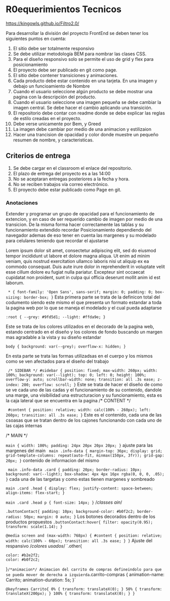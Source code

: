 # R0equerimientos Tecnicos

<https://kingowls.github.io/Filtro2.0/>

Para desarrollar la división del proyecto FrontEnd se deben tener los siguientes puntos en cuenta:

1. El sitio debe ser totalmente responsivo
2. Se debe utilizar metodología BEM para nombrar las clases CSS.
3. Para el diseño responsivo solo se permite el uso de grid y flex para posicionamiento
4. El proyecto debe ser publicado en git como page.
5. El sitio debe contener transiciones y animaciones.
6. Cada producto debe estar contenido en una tarjeta. En una imagen y debajo un funcioamiento de Nombre
7. Cuando el usuario seleccione algún producto se debe mostrar una pagina con la descripción del producto.
8. Cuando el usuario seleccione una imagen pequeña se debe cambiar la imagen central. Se debe hacer el cambio aplicando una transición.
9. El repositorio debe contar con readme donde se debe explicar las reglas de estilo creadas en el proyecto.
10. Debe verse unicamente por Bem, y Greed
11. La imagen debe cambiar por medio de una animacion y estilizaion
12. Hacer una trancision de opacidad y color donde muestre un pequeño resumen de nombre, y caracteristicas.

## Criterios de entrega

1. Se debe cargar en el classroom el enlace del repositorio.
2. El plazo de entrega del proyecto es a las 14:00
3. No se aceptaran entregas posteriores a la fecha y hora.
4. No se reciben trabajos vía correo electrónico.
5. El proyecto debe estar publicado como Page en git.

### Anotaciones

Extender y programar un grupo de opacidad para el funcionamiento de extencion, y en caso de ser requerido cambio de imagen por medio de una transicion.
De la misma forma hacer correctamente las tablas y su funcionamiento extendido
recordar Posicionamiento dependiendo del navegador
ademas de eso tener en cuenta las margenes y su modelado para celulares teniendo que recordar el ajustarse

Lorem ipsum dolor sit amet, consectetur adipiscing elit, sed do eiusmod tempor incididunt ut labore et dolore magna aliqua. Ut enim ad minim veniam, quis nostrud exercitation ullamco laboris nisi ut aliquip ex ea commodo consequat. Duis aute irure dolor in reprehenderit in voluptate velit esse cillum dolore eu fugiat nulla pariatur. Excepteur sint occaecat cupidatat non proident, sunt in culpa qui officia deserunt mollit anim id est laborum.

` * {
	font-family: 'Open Sans', sans-serif;
	margin: 0;
	padding: 0;
	box-sizing: border-box;
}`
Esta primera parte se trata de la definicon total del codumento siendo este mismo el que presenta un formato estandar a toda la pagina web por lo que se maneja el modelado y el cual pueda adaptarse

`
:root {
	--grey: #9fd5d1;
	--light: #ffda9e;
}
`

Este se trata de los colores utilizados en el decorado de la pagina web, estando centrado en el diseño y los colores de fondo buscando un margen mas agradable a la vista y su diseño estandar

`
body {
	background: var(--grey);
	overflow-x: hidden;
}
`

En esta parte se trata las formas utilizadsas en el cuerpo y los mismos como se ven afectados para el diseño del trabajo

`
/* SIDEBAR */
#sidebar {
	position: fixed;
	max-width: 260px;
	width: 100%;
	background: var(--light);
	top: 0;
	left: 0;
	height: 100%;
	overflow-y: auto;
	scrollbar-width: none;
	transition: all .3s ease;
	z-index: 200;
	overflow: scroll;
}`
Este se trata de hacer el diseño de como se ve cada uno de las cadas y el funcionamiento de su contenido, dandole una marge, una visibilidad una estructuracion y su funcionamiento, esta es la caja lateral que se encuentra en la pagina
/* CONTENT */

` #content {
	position: relative;
	width: calc(100% - 260px);
	left: 260px;
	transition: all .3s ease;
}`
Este es el contenido, cada una de las csoasas que se tratan dentro de los cajones funcionando con cada uno de las cajas internas

/* MAIN */

`main {
	width: 100%;
	padding: 24px 20px 20px 20px;
}`
ajuste para las margenes del main
` main .info-data {
	margin-top: 36px;
	display: grid;
	grid-template-columns: repeat(auto-fit, minmax(150px, 3fr));
	grid-gap: 20px;
}`
contenido de informacion del mismo

` main .info-data .card {
	padding: 20px;
	border-radius: 10px;
	background: var(--light);
	box-shadow: 4px 4px 16px rgba(0, 0, 0, .05);
}`
cada una de las targetas y como estas tienen margenes y sombreado

`main .card .head {
	display: flex;
	justify-content: space-between;
	align-items: flex-start;
}`

`main .card .head p {
	font-size: 14px;
}`
/*classes ain*/

`.buttonContact{
    padding: 10px;
    background-color: #b0f2c2;
    border-radius: 50px;
    margin: 0 auto;
}`
Los botones decorados dentro de los productos propuestos
`.buttonContact:hover{
    filter: opacity(0.95);
    transform: scale(1.14);
}`

`@media screen and (max-width: 768px) {
	#content {
		position: relative;
		width: calc(100% - 60px);
		transition: all .3s ease;
	}
}`
Ajuste del respansivo
/*colores usados*/
`.other{

    color: #b2e2f2;
    color: #b0f2c2;
}`
/*animacion*/
Animacion del carrito de compras defineindolo para que se pueda mover de derecha a izquierda
`.carrito-compras {
    animation-name: Carrito;
    animation-duration: 5s;
  }`
  
`@keyframes Carrito{
    0% {
      transform: translateX(0);
    }
    50% {
      transform: translateX(200px);
    }
    100% {
      transform: translateX(0);
    }
  }`